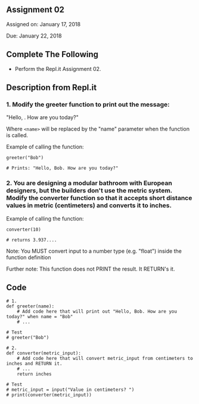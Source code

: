 ## Assignment 02
Assigned on: January 17, 2018

Due: January 22, 2018

## Complete The Following

* Perform the Repl.it Assignment 02.

## Description from Repl.it

### 1. Modify the greeter function to print out the message:
"Hello, <name>. How are you today?"

Where `<name>` will be replaced by the "name" parameter when the function is called.

Example of calling the function:

    greeter("Bob")

    # Prints: "Hello, Bob. How are you today?"



### 2. You are designing a modular bathroom with European designers, but the builders don't use the metric system. Modify the converter function so that it accepts short distance values in metric (centimeters) and converts it to inches.

Example of calling the function:

    converter(10)

    # returns 3.937....

Note: You MUST convert input to a number type (e.g. "float") inside the function definition

Further note: This function does not PRINT  the result. It RETURN's it.

## Code

    # 1.
    def greeter(name):
        # Add code here that will print out "Hello, Bob. How are you today?" when name = "Bob"
        # ...

    # Test
    # greeter("Bob")

    # 2. 
    def converter(metric_input):
        # Add code here that will convert metric_input from centimeters to inches and RETURN it.
        # ...
        return inches
        
    # Test
    # metric_input = input("Value in centimeters? ")
    # print(converter(metric_input))
